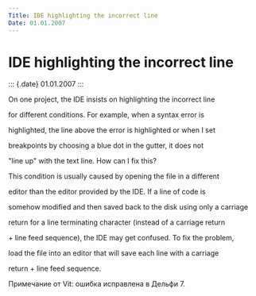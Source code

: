 ```yaml
---
Title: IDE highlighting the incorrect line
Date: 01.01.2007
---
```



IDE highlighting the incorrect line
===================================

::: {.date}
01.01.2007
:::

On one project, the IDE insists on highlighting the incorrect line

for different conditions. For example, when a syntax error is

highlighted, the line above the error is highlighted or when I set

breakpoints by choosing a blue dot in the gutter, it does not

"line up" with the text line. How can I fix this?

This condition is usually caused by opening the file in a different

editor than the editor provided by the IDE. If a line of code is

somehow modified and then saved back to the disk using only a carriage

return for a line terminating character (instead of a carriage return

\+ line feed sequence), the IDE may get confused. To fix the problem,

load the file into an editor that will save each line with a carriage

return + line feed sequence.

Примечание от Vit: ошибка исправлена в Дельфи 7.
